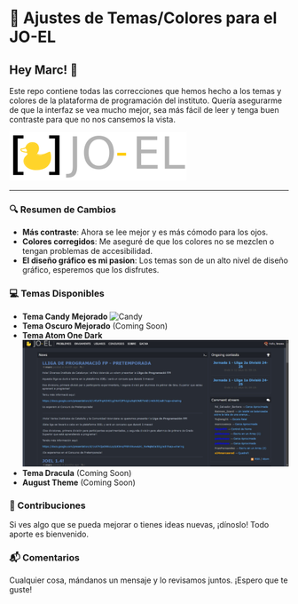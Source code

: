 # 🎨 Ajustes de Temas/Colores para el JO-EL

## Hey Marc! 👋

Este repo contiene todas las correcciones que hemos hecho a los temas y colores de la plataforma de programación del instituto. Quería asegurarme de que la interfaz se vea mucho mejor, sea más fácil de leer y tenga buen contraste para que no nos cansemos la vista.

![Logo JOEL](images/joel.svg)

---
### 🔍 Resumen de Cambios

- **Más contraste**: Ahora se lee mejor y es más cómodo para los ojos.
- **Colores corregidos**: Me aseguré de que los colores no se mezclen o tengan problemas de accesibilidad.
- **El diseño gráfico es mi pasion**: Los temas son de un alto nivel de diseño gráfico, esperemos que los disfrutes.

### 💻 Temas Disponibles

- **Tema Candy Mejorado**
  ![Candy](images/candy.jpg)
- **Tema Oscuro Mejorado** (Coming Soon)
- **Tema Atom One Dark**
  ![Atom One Dark](images/atomdark.jpg)
- **Tema Dracula** (Coming Soon)
- **August Theme** (Coming Soon)

### 🤝 Contribuciones

Si ves algo que se pueda mejorar o tienes ideas nuevas, ¡dínoslo! Todo aporte es bienvenido.

### 📬 Comentarios

Cualquier cosa, mándanos un mensaje y lo revisamos juntos. ¡Espero que te guste!
